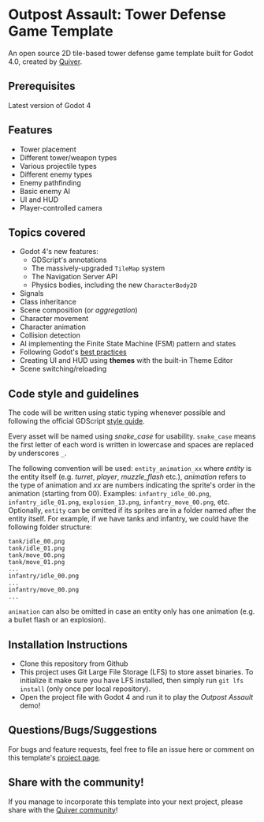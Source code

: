 # Outpost Assault: Tower Defense Game Template
An open source 2D tile-based tower defense game template built for Godot 4.0, created by [Quiver](https://quiver.dev).

## Prerequisites
Latest version of Godot 4

## Features
- Tower placement
- Different tower/weapon types
- Various projectile types
- Different enemy types
- Enemy pathfinding
- Basic enemy AI
- UI and HUD
- Player-controlled camera

## Topics covered
- Godot 4's new features:
	- GDScript's annotations
	- The massively-upgraded `TileMap` system
	- The Navigation Server API
	- Physics bodies, including the new `CharacterBody2D`
- Signals
- Class inheritance
- Scene composition (or *aggregation*)
- Character movement
- Character animation
- Collision detection
- AI implementing the Finite State Machine (FSM) pattern and states
- Following Godot's [best practices](https://docs.godotengine.org/en/latest/tutorials/best_practices/index.html)
- Creating UI and HUD using **themes** with the built-in Theme Editor
- Scene switching/reloading

## Code style and guidelines
The code will be written using static typing whenever possible and
following the official GDScript [style guide](https://docs.godotengine.org/en/latest/tutorials/scripting/gdscript/gdscript_styleguide.html).

Every asset will be named using *snake_case* for usability.
`snake_case` means the first letter of each word is written in lowercase and spaces are replaced by underscores `_`.

The following convention will be used: `entity_animation_xx` where *entity* is the entity itself (e.g. _turret_, _player_, *muzzle_flash* etc.), 
*animation* refers to the type of animation and _xx_ are numbers indicating the sprite's order in the animation (starting from 00). 
Examples: `infantry_idle_00.png`, `infantry_idle_01.png`, `explosion_13.png`, `infantry_move_00.png`, etc.
Optionally, `entity` can be omitted if its sprites are in a folder named after the entity itself. 
For example, if we have tanks and infantry, we could have the following folder structure:
```
tank/idle_00.png
tank/idle_01.png
tank/move_00.png
tank/move_01.png
...
infantry/idle_00.png
...
infantry/move_00.png
...
```
`animation` can also be omitted in case an entity only has one animation (e.g. a bullet flash or an explosion).

## Installation Instructions
* Clone this repository from Github
* This project uses Git Large File Storage (LFS) to store asset binaries. To initialize it make sure you have LFS installed, then simply run `git lfs install` (only once per local repository).
* Open the project file with Godot 4 and run it to play the *Outpost Assault* demo!

## Questions/Bugs/Suggestions
For bugs and feature requests, feel free to file an issue here or comment on this template's [project page](https://quiver.dev/assets/game-templates/outpost-assault-tower-defense-godot-4-template/).

## Share with the community!
If you manage to incorporate this template into your next project, please share with the [Quiver community](https://quiver.dev/)!

